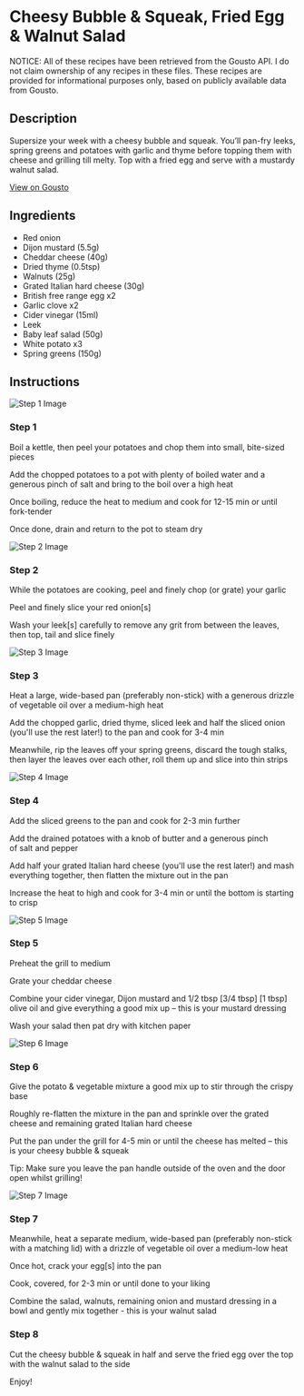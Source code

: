 # Cheesy Bubble & Squeak, Fried Egg & Walnut Salad

NOTICE: All of these recipes have been retrieved from the Gousto API. I do not claim ownership of any recipes in these files. These recipes are provided for informational purposes only, based on publicly available data from Gousto.

## Description

Supersize your week with a cheesy bubble and squeak. You’ll pan-fry leeks, spring greens and potatoes with garlic and thyme before topping them with cheese and grilling till melty. Top with a fried egg and serve with a mustardy walnut salad.

[View on Gousto](https://www.gousto.co.uk/recipes/cookbook/cheesy-bubble-squeak-fried-egg-walnut-salad)

## Ingredients

- Red onion
- Dijon mustard (5.5g)
- Cheddar cheese (40g)
- Dried thyme (0.5tsp)
- Walnuts (25g)
- Grated Italian hard cheese (30g)
- British free range egg x2
- Garlic clove x2
- Cider vinegar (15ml)
- Leek
- Baby leaf salad (50g)
- White potato x3
- Spring greens (150g)

## Instructions

![Step 1 Image](https://production-media.gousto.co.uk/cms/recipe-step-image/Step-1-1582200402124-x200.jpg)

### Step 1

Boil a kettle, then peel your potatoes and chop them into small, bite-sized pieces

Add the chopped potatoes to a pot with plenty of boiled water and a generous pinch of salt and bring to the boil over a high heat

Once boiling, reduce the heat to medium and cook for 12-15 min or until fork-tender

Once done, drain and return to the pot to steam dry

![Step 2 Image](https://production-media.gousto.co.uk/cms/recipe-step-image/Step-2-1582200409684-x200.jpg)

### Step 2

While the potatoes are cooking, peel and finely chop (or grate) your garlic

Peel and finely slice your red onion[s]

Wash your leek[s] carefully to remove any grit from between the leaves, then top, tail and slice finely

![Step 3 Image](https://production-media.gousto.co.uk/cms/recipe-step-image/Step-3-1582200416171-x200.jpg)

### Step 3

Heat a large, wide-based pan (preferably non-stick) with a generous drizzle of vegetable oil over a medium-high heat

Add the chopped garlic, dried thyme, sliced leek and half the sliced onion (you'll use the rest later!) to the pan and cook for 3-4 min

Meanwhile, rip the leaves off your spring greens, discard the tough stalks, then layer the leaves over each other, roll them up and slice into thin strips

![Step 4 Image](https://production-media.gousto.co.uk/cms/recipe-step-image/Step-4-1582200419863-x200.jpg)

### Step 4

Add the sliced greens to the pan and cook for 2-3 min further

Add the drained potatoes with a knob of butter and a generous pinch of salt and pepper

Add half your grated Italian hard cheese (you'll use the rest later!) and mash everything together, then flatten the mixture out in the pan

Increase the heat to high and cook for 3-4 min or until the bottom is starting to crisp

![Step 5 Image](https://production-media.gousto.co.uk/cms/recipe-step-image/Step-5-1582200424142-x200.jpg)

### Step 5

Preheat the grill to medium

Grate your cheddar cheese

Combine your cider vinegar, Dijon mustard and 1/2 tbsp [3/4 tbsp] [1 tbsp] olive oil and give everything a good mix up – this is your mustard dressing

Wash your salad then pat dry with kitchen paper

![Step 6 Image](https://production-media.gousto.co.uk/cms/recipe-step-image/Step-6-1582200430242-x200.jpg)

### Step 6

Give the potato & vegetable mixture a good mix up to stir through the crispy base

Roughly re-flatten the mixture in the pan and sprinkle over the grated cheese and remaining grated Italian hard cheese

Put the pan under the grill for 4-5 min or until the cheese has melted – this is your cheesy bubble & squeak

Tip: Make sure you leave the pan handle outside of the oven and the door open whilst grilling!

![Step 7 Image](https://production-media.gousto.co.uk/cms/recipe-step-image/Step-7-1582200436148-x200.jpg)

### Step 7

Meanwhile, heat a separate medium, wide-based pan (preferably non-stick with a matching lid) with a drizzle of vegetable oil over a medium-low heat

Once hot, crack your egg[s] into the pan

Cook, covered, for 2-3 min or until done to your liking

Combine the salad, walnuts, remaining onion and mustard dressing in a bowl and gently mix together - this is your walnut salad

### Step 8

Cut the cheesy bubble & squeak in half and serve the fried egg over the top with the walnut salad to the side

Enjoy!

